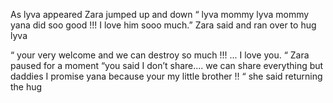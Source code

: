 As lyva appeared Zara jumped up and down “ lyva mommy lyva mommy yana did soo good !!! I love him sooo much.” Zara said and ran over to hug lyva 

“ your very welcome and we can destroy so much !!!  ... I love you. “ Zara paused for a moment “you said I don’t share.... we can share everything but daddies I promise yana because your my little brother !! “ she said returning the hug